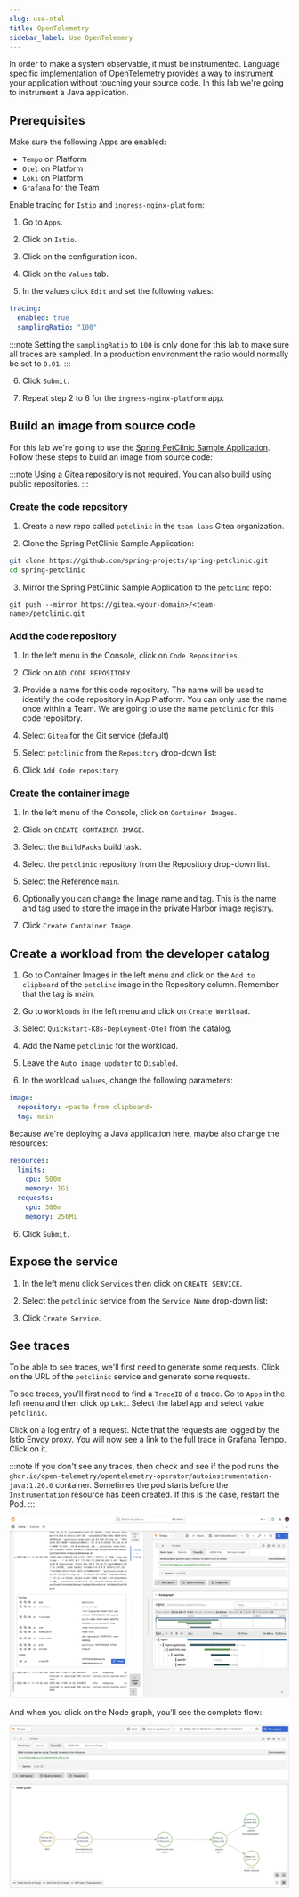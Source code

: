 ```yaml
---
slug: use-otel
title: OpenTelemetry
sidebar_label: Use OpenTelemery
---
```


In order to make a system observable, it must be instrumented. Language specific implementation of OpenTelemetry provides a way to instrument your application without touching your source code. In this lab we're going to instrument a Java application.

## Prerequisites

Make sure the following Apps are enabled: 

- `Tempo` on Platform
- `Otel` on Platform
- `Loki` on Platform
- `Grafana` for the Team

Enable tracing for `Istio` and `ingress-nginx-platform`:

1. Go to `Apps`.

2. Click on `Istio`.

3. Click on the configuration icon.

4. Click on the `Values` tab.

5. In the values click `Edit` and set the following values:

```yaml
tracing:
  enabled: true
  samplingRatio: "100"
```

:::note
Setting the `samplingRatio` to `100` is only done for this lab to make sure all traces are sampled. In a production environment the ratio would normally be set to `0.01`.
:::

6. Click `Submit`.

7. Repeat step 2 to 6 for the `ingress-nginx-platform` app.

## Build an image from source code

For this lab we're going to use the [Spring PetClinic Sample Application](https://github.com/spring-projects/spring-petclinic). Follow these steps to build an image from source code:

:::note
Using a Gitea repository is not required. You can also build using public repositories.
:::

### Create the code repository

1. Create a new repo called `petclinic` in the `team-labs` Gitea organization.

2. Clone the Spring PetClinic Sample Application:

```bash
git clone https://github.com/spring-projects/spring-petclinic.git
cd spring-petclinic
```

3. Mirror the Spring PetClinic Sample Application to the `petclinc` repo:

```
git push --mirror https://gitea.<your-domain>/<team-name>/petclinic.git
```

### Add the code repository

1. In the left menu in the Console, click on `Code Repositories`.

2. Click on `ADD CODE REPOSITORY`.

3. Provide a name for this code repository. The name will be used to identify the code repository in App Platform. You can only use the name once within a Team. We are going to use the name `petclinic` for this code repository.

4. Select `Gitea` for the Git service (default)

5. Select `petclinic` from the `Repository` drop-down list:

6. Click `Add Code repository`

### Create the container image

1. In the left menu of the Console, click on `Container Images`.

2. Click on `CREATE CONTAINER IMAGE`.

3. Select the `BuildPacks` build task.

4. Select the `petclinic` repository from the Repository drop-down list.

5. Select the Reference `main`.

6. Optionally you can change the Image name and tag. This is the name and tag used to store the image in the private Harbor image registry.

7. Click `Create Container Image`.

## Create a workload from the developer catalog

1. Go to Container Images in the left menu and click on the `Add to clipboard` of the `petclinc` image in the Repository column. Remember that the tag is main.

2. Go to `Workloads` in the left menu and click on `Create Workload`.

3. Select `Quickstart-K8s-Deployment-Otel` from the catalog.

4. Add the Name `petclinic` for the workload.

5. Leave the `Auto image updater` to `Disabled`.

6. In the workload `values`, change the following parameters:

```yaml
image:
  repository: <paste from clipboard>
  tag: main
```

Because we're deploying a Java application here, maybe also change the resources:

```yaml
resources:
  limits:
    cpu: 500m
    memory: 1Gi
  requests:
    cpu: 300m
    memory: 256Mi
```

6. Click `Submit`.

## Expose the service

1. In the left menu click `Services` then click on `CREATE SERVICE`.

2. Select the `petclinic` service from the `Service Name` drop-down list:

4. Click `Create Service`.

## See traces

To be able to see traces, we'll first need to generate some requests. Click on the URL of the `petclinic` service and generate some requests.

To see traces, you'll first need to find a `TraceID` of a trace. Go to `Apps` in the left menu and then click op `Loki`. Select the label `App` and select value `petclinic`.

Click on a log entry of a request. Note that the requests are logged by the Istio Envoy proxy. You will now see a link to the full trace in Grafana Tempo. Click on it.

:::note
If you don't see any traces, then check and see if the pod runs the `ghcr.io/open-telemetry/opentelemetry-operator/autoinstrumentation-java:1.26.0` container. Sometimes the pod starts before the `Instrumentation` resource has been created. If this is the case, restart the Pod.
:::

![Team apps](../../img/traces-loki.png)

And when you click on the Node graph, you’ll see the complete flow:

![Team apps](../../img/traces-loki-nodes.png)

